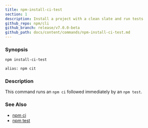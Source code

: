```yaml
---
title: npm-install-ci-test
section: 1
description: Install a project with a clean slate and run tests
github_repo: npm/cli
github_branch: release/v7.0.0-beta
github_path: docs/content/commands/npm-install-ci-test.md
---
```


### Synopsis

```bash
npm install-ci-test

alias: npm cit
```

### Description

This command runs an `npm ci` followed immediately by an `npm test`.

### See Also

* [npm ci](/cli/v7/commands/npm-ci)
* [npm test](/cli/v7/commands/npm-test)
